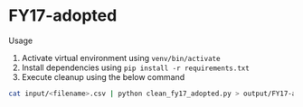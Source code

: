 # FY17-adopted

Usage
1. Activate virtual environment using `venv/bin/activate`
2. Install dependencies using `pip install -r requirements.txt`
3. Execute cleanup using the below command

```bash
cat input/<filename>.csv | python clean_fy17_adopted.py > output/FY17-adopted.csv
```
